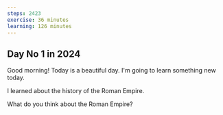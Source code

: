 ```yaml
---
steps: 2423
exercise: 36 minutes
learning: 126 minutes
---
```

## Day No 1 in 2024
Good morning! Today is a beautiful day.
I'm going to learn something new today.

I learned about the history of the Roman Empire.

What do you think about the Roman Empire?
